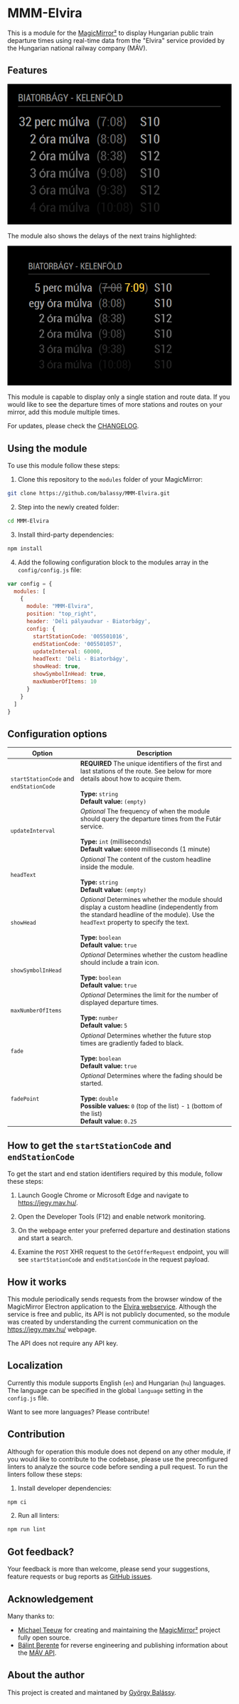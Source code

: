 # MMM-Elvira

This is a module for the [MagicMirror²](https://github.com/MichMich/MagicMirror/) to display Hungarian public train departure times using real-time data from the "Elvira" service provided by the Hungarian national railway company (MÁV).

## Features

![](./doc/screenshot.png)

The module also shows the delays of the next trains highlighted:

![](./doc/screenshot-delayed.png)

This module is capable to display only a single station and route data. If you would like to see the departure times of more stations and routes on your mirror, add this module multiple times.

For updates, please check the [CHANGELOG](https://github.com/balassy/MMM-Elvira/blob/master/CHANGELOG.md).


## Using the module

To use this module follow these steps:

1. Clone this repository to the `modules` folder of your MagicMirror:

```bash
git clone https://github.com/balassy/MMM-Elvira.git
```

2. Step into the newly created folder:

```bash
cd MMM-Elvira
```

3. Install third-party dependencies:

```bash
npm install
```

4. Add the following configuration block to the modules array in the `config/config.js` file:

```js
var config = {
  modules: [
    {
      module: "MMM-Elvira",
      position: "top_right",
      header: 'Déli pályaudvar - Biatorbágy',
      config: {
        startStationCode: '005501016',
        endStationCode: '005501057',
        updateInterval: 60000,
        headText: 'Déli - Biatorbágy',
        showHead: true,
        showSymbolInHead: true,
        maxNumberOfItems: 10
      }
    }
  ]
}
```

## Configuration options

| Option                 | Description
|------------------------|-----------
| `startStationCode` and `endStationCode` | **REQUIRED** The unique identifiers of the first and last stations of the route. See below for more details about how to acquire them.<br><br> **Type:** `string` <br>**Default value:** `(empty)`
| `updateInterval`       | *Optional* The frequency of when the module should query the departure times from the Futár service. <br><br>**Type:** `int` (milliseconds) <br>**Default value:** `60000` milliseconds (1 minute)
| `headText`             | *Optional* The content of the custom headline inside the module.  <br><br>**Type:** `string` <br>**Default value:** `(empty)`
| `showHead`             | *Optional* Determines whether the module should display a custom headline (independently from the standard headline of the module). Use the `headText` property to specify the text. <br><br>**Type:** `boolean` <br>**Default value:** `true`
| `showSymbolInHead`     | *Optional* Determines whether the custom headline should include a train icon.<br><br>**Type:** `boolean`  <br>**Default value:** `true`
| `maxNumberOfItems`     | *Optional* Determines the limit for the number of displayed departure times. <br><br>**Type:** `number`  <br>**Default value:** `5`
| `fade`                 | *Optional* Determines whether the future stop times are gradiently faded to black.<br><br>**Type:** `boolean`  <br>**Default value:** `true`
| `fadePoint`            | *Optional* Determines where the fading should be started.<br><br>**Type:** `double`<br>**Possible values:** `0` (top of the list) - `1` (bottom of the list)<br>**Default value:** `0.25`

## How to get the `startStationCode` and `endStationCode`

To get the start and end station identifiers required by this module, follow these steps:

1. Launch Google Chrome or Microsoft Edge and navigate to https://jegy.mav.hu/.

2. Open the Developer Tools (F12) and enable network monitoring.

3. On the webpage enter your preferred departure and destination stations and start a search.

4. Examine the `POST` XHR request to the `GetOfferRequest` endpoint, you will see `startStationCode` and `endStationCode` in the request payload. 

## How it works

This module periodically sends requests from the browser window of the MagicMirror Electron application to the [Elvira webservice](https://jegy-a.mav.hu/). Although the service is free and public, its API is not publicly documented, so the module was created by understanding the current communication on the https://jegy.mav.hu/ webpage.

The API does not require any API key.

## Localization

Currently this module supports English (`en`) and Hungarian (`hu`) languages. The language can be specified in the global `language` setting in the `config.js` file.

Want to see more languages? Please contribute!

## Contribution

Although for operation this module does not depend on any other module, if you would like to contribute to the codebase, please use the preconfigured linters to analyze the source code before sending a pull request. To run the linters follow these steps:

1. Install developer dependencies:

```bash
npm ci
```

2. Run all linters:

```bash
npm run lint
```

## Got feedback?

Your feedback is more than welcome, please send your suggestions, feature requests or bug reports as [GitHub issues](https://github.com/balassy/MMM-Elvira/issues).

## Acknowledgement

Many thanks to:
- [Michael Teeuw](https://github.com/MichMich) for creating and maintaining the [MagicMirror²](https://github.com/MichMich/MagicMirror/) project fully open source.
- [Bálint Berente](https://github.com/berenteb) for reverse engineering and publishing information about the [MÁV API](https://github.com/berenteb/mav-api).

## About the author

This project is created and maintaned by [György Balássy](https://www.linkedin.com/in/balassy).
